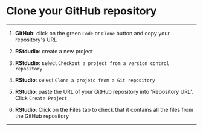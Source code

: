 # Clone your GitHub repository

***
1. **GitHub**: click on the green `Code` or `Clone` button and copy your repository's URL

<!--     ![](./assets/clone-button.png)  -->

2. **RStdudio**: create a new project

<!--     ![](./assets/new-project.png)  -->

3. **RStdudio**: select `Checkout a project from a version control repository`

<!--     ![](./assets/version-control-project.png)  -->

4. **RStudio**: select `Clone a projetc from a Git repository`

<!--     ![](./assets/git-project.png)  -->

5. **RStudio**: paste the URL of your GitHub repository into 'Repository URL'. Click `Create Project`

<!--     ![](./assets/paste-url.png)  -->

6. **RStudio**: Click on the Files tab to check that it contains all the files from the GitHub repository

<!--     ![](./assets/files-tab.png)  -->

***